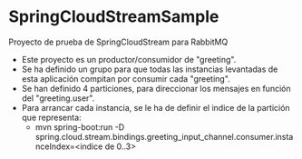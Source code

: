 # SpringCloudStreamSample
Proyecto de prueba de SpringCloudStream para RabbitMQ

* Este proyecto es un productor/consumidor de "greeting". 
* Se ha definido un grupo para que todas las instancias levantadas de esta aplicación compitan por consumir cada "greeting".
* Se han definido 4 particiones, para direccionar los mensajes en función del "greeting.user".
* Para arrancar cada instancia, se le ha de definir el indice de la partición que representa:    
  * mvn spring-boot:run -D spring.cloud.stream.bindings.greeting_input_channel.consumer.instanceIndex=<indice de 0..3>
